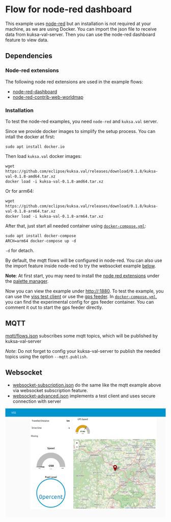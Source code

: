 # Flow for node-red dashboard

This example uses [node-red](https://nodered.org/) but an installation is not required at your machine, as we are using Docker. You can import the json file to receive data from kuksa-val-server. Then you can use the node-red dashboard feature to view data.

## Dependencies
### Node-red extensions
The following node red extensions are used in the example flows:
- [node-red-dashboard](https://flows.nodered.org/node/node-red-dashboard)
- [node-red-contrib-web-worldmap](https://flows.nodered.org/node/node-red-contrib-web-worldmap)

### Installation
To test the node-red examples, you need `node-red` and `kuksa.val` server.

Since we provide docker images to simplify the setup process. You can intall the docker at first:
```
sudo apt install docker.io
```

Then load `kuksa.val` docker images:
```
wget https://github.com/eclipse/kuksa.val/releases/download/0.1.8/kuksa-val-0.1.8-amd64.tar.xz
docker load -i kuksa-val-0.1.8-amd64.tar.xz
```

Or for arm64:
```
wget https://github.com/eclipse/kuksa.val/releases/download/0.1.8/kuksa-val-0.1.8-arm64.tar.xz
docker load -i kuksa-val-0.1.8-arm64.tar.xz
```

After that, just start all needed container using [`docker-compose.yml`](./docker-compose.yml):
```
sudo apt install docker-compose
ARCH=arm64 docker-compose up -d
```
`-d` for detach.

By default, the mqtt flows will be configured in node-red. You can also use the import feature inside node-red to try the websocket example [below](#Websocket). 

**Note**: At first start, you may need to install the [node red extensions](#Node-red-extensions) under the [palette manager](https://nodered.org/docs/user-guide/editor/palette/manager).

Now you can view the example under [http://<node-red ip>:1880](http://localhost:1880/).
To test the example, you can use the [viss test client](../../kuksa_viss_client) or use the [gps feeder](../../kuksa_feeders/gps2val).
In [`docker-compose.yml`](./docker-compose.yml), you can find the experimental config for gps feeder container. You can comment it out to start the gps feeder directly.


## MQTT
[mqtt/flows.json](./mqtt/flows.json) subscribes some mqtt topics, which will be published by kuksa-val-server

*Note*: Do not forget to config your kuksa-val-server to publish the needed topics using the option `--mqtt.publish`.

## Websocket
- [websocket-subscription.json](./websocket-subscription.json) do the same like the mqtt example above via websocket subscription feature.
- [websocket-advanced.json](./websocket-advanced.json) implements a test client and uses secure connection with server

![screenshot](./node-red-screenshot.png)
